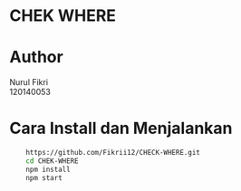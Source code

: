 <h1> CHEK WHERE </h1>

# Author
Nurul Fikri<br>
120140053

# Cara Install dan Menjalankan
```bash 
    https://github.com/Fikrii12/CHECK-WHERE.git
    cd CHEK-WHERE
    npm install
    npm start 
